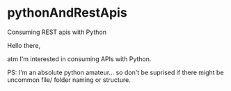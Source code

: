 # pythonAndRestApis
Consuming REST apis with Python

Hello there,

atm I'm interested in consuming APIs with Python.

PS: I'm an absolute python amateur... so don't be suprised if there might be uncommon file/ folder naming or structure.
